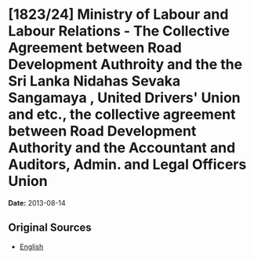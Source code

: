 # [1823/24] Ministry of Labour and Labour Relations - The Collective Agreement between Road Development Authroity and the the Sri Lanka Nidahas Sevaka Sangamaya , United Drivers' Union and etc., the collective agreement between Road Development Authority and the Accountant and Auditors, Admin. and Legal Officers Union

**Date:** 2013-08-14

## Original Sources

- [English](https://documents.gov.lk/view/extra-gazettes/2013/8/1823-24_E.pdf)
